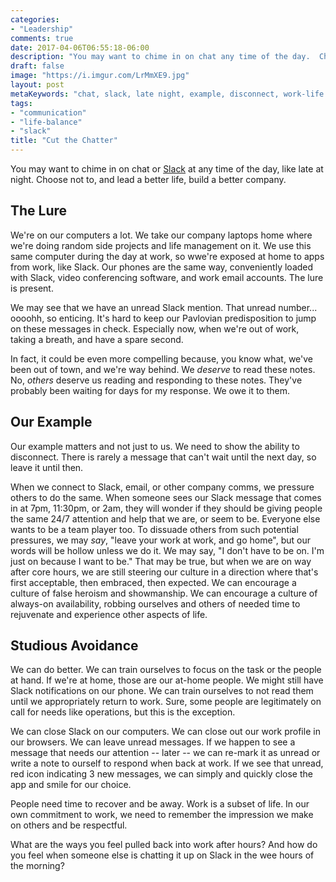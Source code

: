 ```yaml
---
categories:
- "Leadership"
comments: true
date: 2017-04-06T06:55:18-06:00
description: "You may want to chime in on chat any time of the day.  Choose not to, and lead a better life, build a better company."
draft: false
image: "https://i.imgur.com/LrMmXE9.jpg"
layout: post
metaKeywords: "chat, slack, late night, example, disconnect, work-life balance"
tags:
- "communication"
- "life-balance"
- "slack"
title: "Cut the Chatter"
---
```


You may want to chime in on chat or [Slack](https://slack.com/) at any time of the day, like late at night.  Choose not to, and lead a better life, build a better company.

<!--more-->

## The Lure

We're on our computers a lot.  We take our company laptops home where we're doing random side projects and life management on it.  We use this same computer during the day at work, so wwe're exposed at home to apps from work, like Slack.  Our phones are the same way, conveniently loaded with Slack, video conferencing software, and work email accounts.  The lure is present.

We may see that we have an unread Slack mention.  That unread number... oooohh, so enticing.  It's hard to keep our Pavlovian predisposition to jump on these messages in check.  Especially now, when we're out of work, taking a breath, and have a spare second.

In fact, it could be even more compelling because, you know what, we've been out of town, and we're way behind.  We *deserve* to read these notes.  No, *others* deserve us reading and responding to these notes.  They've probably been waiting for days for my response.  We owe it to them.

## Our Example

Our example matters and not just to us.  We need to show the ability to disconnect.  There is rarely a message that can't wait until the next day, so leave it until then.  

When we connect to Slack, email, or other company comms, we pressure others to do the same.  When someone sees our Slack message that comes in at 7pm, 11:30pm, or 2am, they will wonder if they should be giving people the same 24/7 attention and help that we are, or seem to be.  Everyone else wants to be a team player too.  To dissuade others from such potential pressures,  we may *say*, "leave your work at work, and go home", but our words will be hollow unless we do it.  We may say, "I don't have to be on.  I'm just on because I want to be."  That may be true, but when we are on way after core hours, we are still steering our culture in a direction where that's first acceptable, then embraced, then expected.  We can encourage a culture of false heroism and showmanship.  We can encourage a culture of always-on availability, robbing ourselves and others of needed time to rejuvenate and experience other aspects of life.

## Studious Avoidance

We can do better.  We can train ourselves to focus on the task or the people at hand.  If we're at home, those are our at-home people.  We might still have Slack notifications on our phone.  We can train ourselves to not read them until we appropriately return to work.  Sure, some people are legitimately on call for needs like operations, but this is the exception.

We can close Slack on our computers.  We can close out our work profile in our browsers.  We can leave unread messages.  If we happen to see a message that needs our attention -- later -- we can re-mark it as unread or write a note to ourself to respond when back at work.  If we see that unread, red icon indicating 3 new messages, we can simply and quickly close the app and smile for our choice.

People need time to recover and be away.  Work is a subset of life.  In our own commitment to work, we need to remember the impression we make on others and be respectful.

What are the ways you feel pulled back into work after hours?  And how do you feel when someone else is chatting it up on Slack in the wee hours of the morning?
